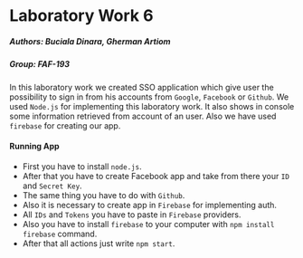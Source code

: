# Laboratory Work 6
##### Authors: Buciala Dinara, Gherman Artiom 
##### Group: FAF-193

In this laboratory work we created SSO application which give user the possibility to sign in from his accounts from `Google`, `Facebook` or `Github`. We used `Node.js` for implementing this laboratory work. It also shows in console some information retrieved from account of an user. Also we have used `firebase` for creating our app. 

#### Running App
- First you have to install `node.js`.
- After that you have to create Facebook app and take from there your `ID` and `Secret Key`.
- The same thing you have to do with `Github`.
- Also it is necessary to create app in `Firebase` for implementing auth.
- All `IDs` and `Tokens` you have to paste in `Firebase` providers.
- Also you have to install `firebase` to your computer with `npm install firebase` command.
- After that all actions just write `npm start`.